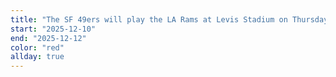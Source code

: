```yaml
---
title: "The SF 49ers will play the LA Rams at Levis Stadium on Thursday, December 12, 2024. - red/gold"
start: "2025-12-10"
end: "2025-12-12"
color: "red"
allday: true
---
```


